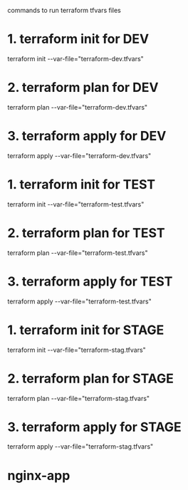 commands to run terraform tfvars files

# 1. terraform init for DEV 

terraform init --var-file="terraform-dev.tfvars"

# 2. terraform plan for DEV 

terraform plan --var-file="terraform-dev.tfvars"

# 3. terraform apply for DEV 

terraform apply --var-file="terraform-dev.tfvars"



# 1. terraform init for TEST 

terraform init --var-file="terraform-test.tfvars"

# 2. terraform plan for TEST 

terraform plan --var-file="terraform-test.tfvars"

# 3. terraform apply for TEST 

terraform apply --var-file="terraform-test.tfvars"


# 1. terraform init for STAGE 

terraform init --var-file="terraform-stag.tfvars"

# 2. terraform plan for STAGE

terraform plan --var-file="terraform-stag.tfvars"

# 3. terraform apply for STAGE 

terraform apply --var-file="terraform-stag.tfvars"


# nginx-app

